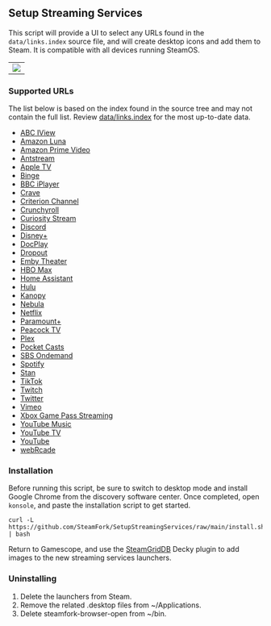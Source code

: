 ## Setup Streaming Services
This script will provide a UI to select any URLs found in the `data/links.index` source file, and will create desktop icons and add them to Steam.  It is compatible with all devices running SteamOS.

<table>
  <tr>
    <td><img src="https://raw.githubusercontent.com/SteamFork/SetupStreamingServices/main/.images/20240709.jpg"/></td>
  </tr>
</table>

### Supported URLs
The list below is based on the index found in the source tree and may not contain the full list.  Review [data/links.index](/data/links.index) for the most up-to-date data.

* [ABC IView](https://iview.abc.net.au)
* [Amazon Luna](https://luna.amazon.com/)
* [Amazon Prime Video](https://www.amazon.com/video)
* [Antstream](https://live.antstream.com/)
* [Apple TV](https://tv.apple.com/)
* [Binge](https://binge.com.au)
* [BBC iPlayer](https://www.bbc.co.uk/iplayer/)
* [Crave](https://www.crave.ca/)
* [Criterion Channel](https://www.criterionchannel.com)
* [Crunchyroll](https://www.crunchyroll.com/)
* [Curiosity Stream](https://curiositystream.com)
* [Discord](https://discord.com/app)
* [Disney+](https://www.disneyplus.com/)
* [DocPlay](https://www.docplay.com)
* [Dropout](https://www.dropout.tv/browse)
* [Emby Theater](https://emby.media/)
* [HBO Max](https://www.max.com/)
* [Home Assistant](https://demo.home-assistant.io/)
* [Hulu](https://www.hulu.com/)
* [Kanopy](https://www.kanopy.com)
* [Nebula](https://nebula.tv/)
* [Netflix](https://www.netflix.com/)
* [Paramount+](https://www.paramountplus.com/)
* [Peacock TV](https://www.peacocktv.com/)
* [Plex](https://app.plex.tv/)
* [Pocket Casts](https://play.pocketcasts.com)
* [SBS Ondemand](https://www.sbs.com.au/ondemand/)
* [Spotify](https://open.spotify.com/)
* [Stan](https://www.stan.com.au)
* [TikTok](https://www.tiktok.com/)
* [Twitch](https://www.twitch.tv/)
* [Twitter](https://twitter.com/)
* [Vimeo](https://vimeo.com/)
* [Xbox Game Pass Streaming](https://www.xbox.com/play)
* [YouTube Music](https://music.youtube.com/)
* [YouTube TV](https://tv.youtube.com/)
* [YouTube](https://www.youtube.com/)
* [webRcade](https://play.webrcade.com/)

### Installation
Before running this script, be sure to switch to desktop mode and install Google Chrome from the discovery software center.  Once completed, open `konsole`, and paste the installation script to get started.

```
curl -L https://github.com/SteamFork/SetupStreamingServices/raw/main/install.sh | bash
```

Return to Gamescope, and use the [SteamGridDB](https://github.com/SteamGridDB/decky-steamgriddb) Decky plugin to add images to the new streaming services launchers.

### Uninstalling
1. Delete the launchers from Steam.
2. Remove the related .desktop files from ~/Applications.
3. Delete steamfork-browser-open from ~/bin.
